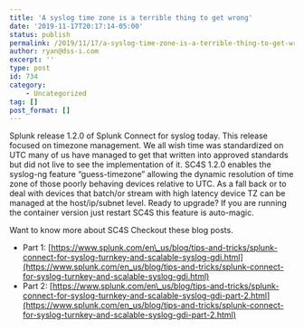 ```yaml
---
title: 'A syslog time zone is a terrible thing to get wrong'
date: '2019-11-17T20:17:14-05:00'
status: publish
permalink: /2019/11/17/a-syslog-time-zone-is-a-terrible-thing-to-get-wrong
author: ryan@dss-i.com
excerpt: ''
type: post
id: 734
category:
    - Uncategorized
tag: []
post_format: []
---
```

Splunk release 1.2.0 of Splunk Connect for syslog today. This release focused on timezone management. We all wish time was standardized on UTC many of us have managed to get that written into approved standards but did not live to see the implementation of it. SC4S 1.2.0 enables the syslog-ng feature “guess-timezone” allowing the dynamic resolution of time zone of those poorly behaving devices relative to UTC. As a fall back or to deal with devices that batch/or stream with high latency device TZ can be managed at the host/ip/subnet level. Ready to upgrade? If you are running the container version just restart SC4S this feature is auto-magic.

Want to know more about SC4S Checkout these blog posts.

- Part 1: [https://www.splunk.com/en\_us/blog/tips-and-tricks/splunk-connect-for-syslog-turnkey-and-scalable-syslog-gdi.html](https://www.splunk.com/en_us/blog/tips-and-tricks/splunk-connect-for-syslog-turnkey-and-scalable-syslog-gdi.html)
- Part 2: [https://www.splunk.com/en\_us/blog/tips-and-tricks/splunk-connect-for-syslog-turnkey-and-scalable-syslog-gdi-part-2.html](https://www.splunk.com/en_us/blog/tips-and-tricks/splunk-connect-for-syslog-turnkey-and-scalable-syslog-gdi-part-2.html)